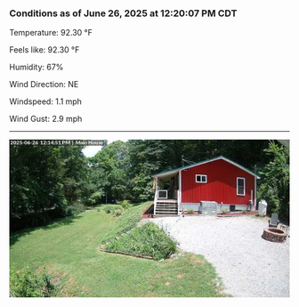 ### Conditions as of June 26, 2025 at 12:20:07 PM CDT 

Temperature: 92.30 &deg;F

Feels like: 92.30 &deg;F

Humidity: 67%

Wind Direction: NE

Windspeed: 1.1 mph

Wind Gust: 2.9 mph

---

<img src="./images/latest.jpeg"/>

